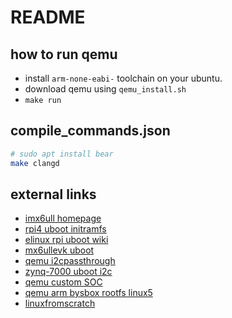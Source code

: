 # README

## how to run qemu

- install `arm-none-eabi-` toolchain on your ubuntu.
- download qemu using `qemu_install.sh`
- `make run`

## compile_commands.json

```bash
# sudo apt install bear
make clangd
```

## external links

- [imx6ull homepage](https://www.nxp.com/products/processors-and-microcontrollers/arm-processors/i-mx-applications-processors/i-mx-6-processors/i-mx-6ull-single-core-processor-with-arm-cortex-a7-core:i.MX6ULL)
- [rpi4 uboot initramfs](https://hechao.li/2021/12/20/Boot-Raspberry-Pi-4-Using-uboot-and-Initramfs/)
- [elinux rpi uboot wiki](https://elinux.org/RPi_U-Boot)
- [mx6ullevk uboot](https://u-boot.readthedocs.io/en/latest/board/nxp/mx6ullevk.html)
- [qemu i2cpassthrough](https://wiki.qemu.org/Internships/ProjectIdeas/I2CPassthrough)
- [zynq-7000 uboot i2c](https://xilinx-wiki.atlassian.net/wiki/spaces/A/pages/18842029/U-Boot+I2C+Driver)
- [qemu custom SOC](http://t.csdnimg.cn/imboU)
- [qemu arm bysbox rootfs linux5](http://t.csdnimg.cn/W7ywM)
- [linuxfromscratch](https://www.linuxfromscratch.org/)
